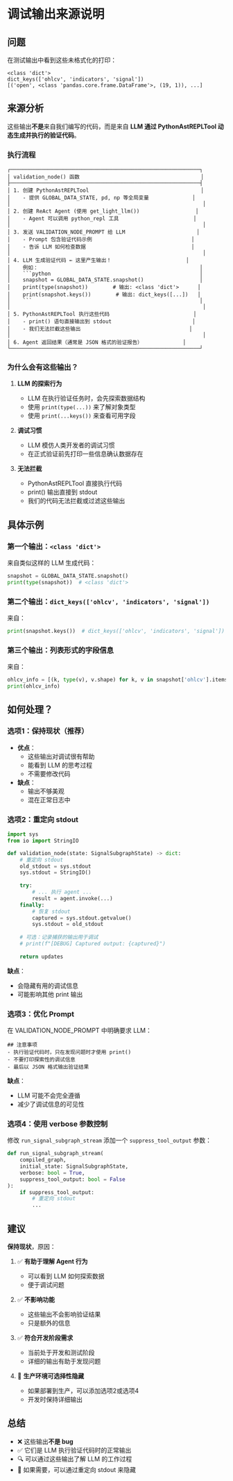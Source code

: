 # 调试输出来源说明

## 问题
在测试输出中看到这些未格式化的打印：
```
<class 'dict'>
dict_keys(['ohlcv', 'indicators', 'signal'])
[('open', <class 'pandas.core.frame.DataFrame'>, (19, 1)), ...]
```

## 来源分析

这些输出**不是**来自我们编写的代码，而是来自 **LLM 通过 PythonAstREPLTool 动态生成并执行的验证代码**。

### 执行流程

```
┌─────────────────────────────────────────────────────────────┐
│ validation_node() 函数                                       │
├─────────────────────────────────────────────────────────────┤
│ 1. 创建 PythonAstREPLTool                                    │
│    - 提供 GLOBAL_DATA_STATE, pd, np 等全局变量              │
│                                                              │
│ 2. 创建 ReAct Agent (使用 get_light_llm())                  │
│    - Agent 可以调用 python_repl 工具                        │
│                                                              │
│ 3. 发送 VALIDATION_NODE_PROMPT 给 LLM                       │
│    - Prompt 包含验证代码示例                                │
│    - 告诉 LLM 如何检查数据                                  │
│                                                              │
│ 4. LLM 生成验证代码 ← 这里产生输出！                        │
│    例如：                                                    │
│    ```python                                                │
│    snapshot = GLOBAL_DATA_STATE.snapshot()                  │
│    print(type(snapshot))        # 输出: <class 'dict'>      │
│    print(snapshot.keys())        # 输出: dict_keys([...])   │
│    ```                                                      │
│                                                              │
│ 5. PythonAstREPLTool 执行这些代码                           │
│    - print() 语句直接输出到 stdout                          │
│    - 我们无法拦截这些输出                                   │
│                                                              │
│ 6. Agent 返回结果（通常是 JSON 格式的验证报告）             │
└─────────────────────────────────────────────────────────────┘
```

### 为什么会有这些输出？

1. **LLM 的探索行为**
   - LLM 在执行验证任务时，会先探索数据结构
   - 使用 `print(type(...))` 来了解对象类型
   - 使用 `print(...keys())` 来查看可用字段

2. **调试习惯**
   - LLM 模仿人类开发者的调试习惯
   - 在正式验证前先打印一些信息确认数据存在

3. **无法拦截**
   - PythonAstREPLTool 直接执行代码
   - print() 输出直接到 stdout
   - 我们的代码无法拦截或过滤这些输出

## 具体示例

### 第一个输出：`<class 'dict'>`

来自类似这样的 LLM 生成代码：
```python
snapshot = GLOBAL_DATA_STATE.snapshot()
print(type(snapshot))  # <class 'dict'>
```

### 第二个输出：`dict_keys(['ohlcv', 'indicators', 'signal'])`

来自：
```python
print(snapshot.keys())  # dict_keys(['ohlcv', 'indicators', 'signal'])
```

### 第三个输出：列表形式的字段信息

来自：
```python
ohlcv_info = [(k, type(v), v.shape) for k, v in snapshot['ohlcv'].items()]
print(ohlcv_info)
```

## 如何处理？

### 选项1：保持现状（推荐）
- **优点**：
  - 这些输出对调试很有帮助
  - 能看到 LLM 的思考过程
  - 不需要修改代码
- **缺点**：
  - 输出不够美观
  - 混在正常日志中

### 选项2：重定向 stdout
```python
import sys
from io import StringIO

def validation_node(state: SignalSubgraphState) -> dict:
    # 重定向 stdout
    old_stdout = sys.stdout
    sys.stdout = StringIO()
    
    try:
        # ... 执行 agent ...
        result = agent.invoke(...)
    finally:
        # 恢复 stdout
        captured = sys.stdout.getvalue()
        sys.stdout = old_stdout
    
    # 可选：记录捕获的输出用于调试
    # print(f"[DEBUG] Captured output: {captured}")
    
    return updates
```

**缺点**：
- 会隐藏有用的调试信息
- 可能影响其他 print 输出

### 选项3：优化 Prompt
在 VALIDATION_NODE_PROMPT 中明确要求 LLM：
```
## 注意事项
- 执行验证代码时，只在发现问题时才使用 print()
- 不要打印探索性的调试信息
- 最后以 JSON 格式输出验证结果
```

**缺点**：
- LLM 可能不会完全遵循
- 减少了调试信息的可见性

### 选项4：使用 verbose 参数控制
修改 `run_signal_subgraph_stream` 添加一个 `suppress_tool_output` 参数：

```python
def run_signal_subgraph_stream(
    compiled_graph, 
    initial_state: SignalSubgraphState, 
    verbose: bool = True,
    suppress_tool_output: bool = False
):
    if suppress_tool_output:
        # 重定向 stdout
        ...
```

## 建议

**保持现状**，原因：

1. ✅ **有助于理解 Agent 行为**
   - 可以看到 LLM 如何探索数据
   - 便于调试问题

2. ✅ **不影响功能**
   - 这些输出不会影响验证结果
   - 只是额外的信息

3. ✅ **符合开发阶段需求**
   - 当前处于开发和测试阶段
   - 详细的输出有助于发现问题

4. 📌 **生产环境可选择性隐藏**
   - 如果部署到生产，可以添加选项2或选项4
   - 开发时保持详细输出

## 总结

- ❌ 这些输出**不是 bug**
- ✅ 它们是 LLM 执行验证代码时的正常输出
- 🔍 可以通过这些输出了解 LLM 的工作过程
- 🎯 如果需要，可以通过重定向 stdout 来隐藏
